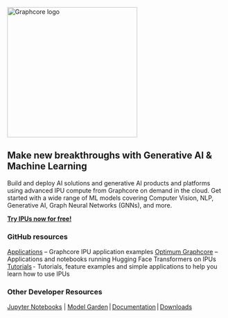 <picture>
  <source media="(prefers-color-scheme: dark)" srcset="https://user-images.githubusercontent.com/81682248/226963550-21eaaf59-ee3c-49a9-8e75-b76d740ddd09.png">
  <img width="300" alt="Graphcore logo" src="https://user-images.githubusercontent.com/81682248/226963440-9cae0ac4-ebf5-407a-9870-5679e434cada.png">
</picture>

## Make new breakthroughs with Generative AI & Machine Learning

Build and deploy AI solutions and generative AI products and platforms using advanced IPU compute from Graphcore on demand in the cloud. Get started with a wide range of ML models covering Computer Vision, NLP, Generative AI, Graph Neural Networks (GNNs), and more. 

**[Try IPUs now for free!](https://www.graphcore.ai/paperspace)**

### GitHub resources 
[Applications](https://github.com/graphcore/examples) – Graphcore IPU application examples 
[Optimum Graphcore](https://github.com/huggingface/optimum-graphcore) – Applications and notebooks running  Hugging Face  Transformers on IPUs 
[Tutorials](https://github.com/graphcore/examples/tree/master/tutorials) - Tutorials, feature examples and simple applications to help you learn how to use IPUs 

### Other Developer Resources 
[Jupyter Notebooks](https://www.graphcore.ai/ipu-jupyter-notebooks) | [Model Garden](https://www.graphcore.ai/resources/model-garden) | [Documentation](https://docs.graphcore.ai/en/latest/) | [Downloads](https://www.graphcore.ai/downloads)
